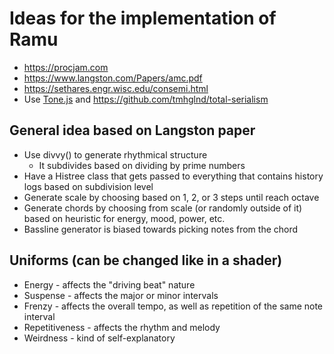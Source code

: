 # Ideas for the implementation of Ramu

* <https://procjam.com>
* <https://www.langston.com/Papers/amc.pdf>
* <https://sethares.engr.wisc.edu/consemi.html>
* Use [Tone.js](https://tonejs.github.io/) and <https://github.com/tmhglnd/total-serialism>

## General idea based on Langston paper

* Use divvy() to generate rhythmical structure
  * It subdivides based on dividing by prime numbers
* Have a Histree class that gets passed to everything that contains history logs based on subdivision level
* Generate scale by choosing based on 1, 2, or 3 steps until reach octave
* Generate chords by choosing from scale (or randomly outside of it) based on heuristic for energy, mood, power, etc.
* Bassline generator is biased towards picking notes from the chord

<!-- ## Top-down look

The system has a list of generators that are called to generate notes.

Each generator generates the random notes by choosing from a set of rules, and the weight of each rule and the note associated with it can be algorithmically determined by both the note history and the uniforms.

## Ideas for data pipeline

* The rhythmic timeunit generator / master clock generates the time divisions for the rhythms (how many notes to the beat, how many beats per measure, how many measures long the phrase, etc).
* The root note generator picks one random pitch and just holds it for the duraction of the phrase. It has a small chance of doing a key-change after this.
* The scale generator picks 5-8 notes, starting with the root note, that sound nice together.
* Chord progression generates chords by picking 3-5 notes from the scale that are (usually) not dissonant next to each other, possibly an inversion, and how long the chord should last for. Changes only up to 1/2 of the notes in each chord at a time.
* The chord feeds into the pad generator directly
* The bassline generator picks notes from the scale but prefers ones from the chord. it is influenced more by the drum track's weights than the melody's weights.
* MelodyGenerators are composed of a PitchGenerator and a RhythmGenerator that are linked
* A PitchGenerator just picks random notes which are weighted using a weights array
* A RhythmGenerator picks random note lengths obeying repetitiveness rules and also allowing a certain heaviness of beats which would make it align to nice lengths more -->

## Uniforms (can be changed like in a shader)

* Energy - affects the "driving beat" nature
* Suspense - affects the major or minor intervals
* Frenzy - affects the overall tempo, as well as repetition of the same note interval
* Repetitiveness - affects the rhythm and melody
* Weirdness - kind of self-explanatory
